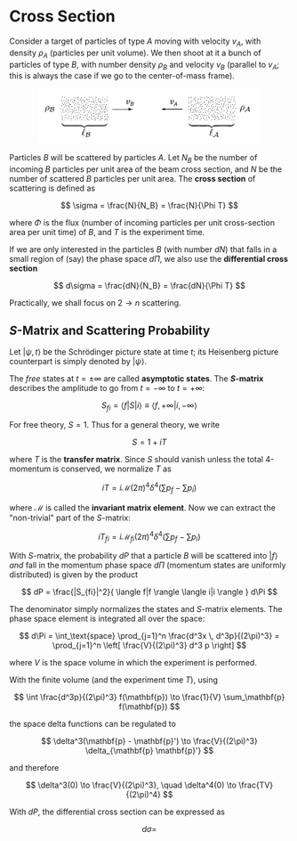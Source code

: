 # Cross Section

Consider a target of particles of type $A$ moving with velocity $v_A$, with density $\rho_A$ (particles per unit volume). We then shoot at it a bunch of particles of type $B$, with number density $\rho_B$ and velocity $v_B$ (parallel to $v_A$; this is always the case if we go to the center-of-mass frame).

<center>
<img src="Figures/scattering.png" width=400pt>
</center>

Particles $B$ will be scattered by particles $A$. Let $N_B$ be the number of incoming $B$ particles per unit area of the beam cross section, and $N$ be the number of scattered $B$ particles per unit area. The **cross section** of scattering is defined as

$$
\sigma = \frac{N}{N_B} = \frac{N}{\Phi T}
$$

where $\Phi$ is the flux (number of incoming particles per unit cross-section area per unit time) of $B$, and $T$ is the experiment time. 

If we are only interested in the particles $B$ (with number $dN$) that falls in a small region of (say) the phase space $d\Pi$, we also use the **differential cross section**

$$
d\sigma = \frac{dN}{N_B} = \frac{dN}{\Phi T}
$$

Practically, we shall focus on $2 \to n$ scattering.  

## *S*-Matrix and Scattering Probability

Let $|\psi,t\rangle$ be the Schrödinger picture state at time $t$; its Heisenberg picture counterpart is simply denoted by $|\psi\rangle$.

The *free* states at $t = \pm \infty$ are called **asymptotic states**. The **$S$-matrix** describes the amplitude to go from $t = -\infty$ to $t = +\infty$:

$$
S_{fi} 
= \langle f|S|i \rangle
\equiv \langle f, + \infty | i,-\infty \rangle
$$

For free theory, $S = 1$. Thus for a general theory, we write

$$
S = 1 + i T
$$

where $T$ is the **transfer matrix**. Since $S$ should vanish unless the total 4-momentum is conserved, we normalize $T$ as

$$
\textstyle
i T = i \mathcal{M}
(2\pi)^4 \delta^4(\sum p_f - \sum p_i)
$$

where $\mathcal{M}$ is called the **invariant matrix element**. Now we can extract the "non-trivial" part of the $S$-matrix:

$$
i T_{fi}
= i \mathcal{M}_{fi} (2\pi)^4 
\delta^4(\textstyle{\sum p_f - \sum p_i})
$$

With $S$-matrix, the probability $dP$ that a particle $B$ will be scattered into $|f\rangle$ *and* fall in the momentum phase space $d\Pi$ (momentum states are uniformly distributed) is given by the product

$$
dP = \frac{|S_{fi}|^2}{
    \langle f|f \rangle
    \langle i|i \rangle
} d\Pi
$$

The denominator simply normalizes the states and $S$-matrix elements. The phase space element is integrated all over the space:

$$
d\Pi = \int_\text{space} 
\prod_{j=1}^n \frac{d^3x \, d^3p}{(2\pi)^3}
= \prod_{j=1}^n \left[
    \frac{V}{(2\pi)^3} d^3 p
\right]
$$

where $V$ is the space volume in which the experiment is performed. 

With the finite volume (and the experiment time $T$), using

$$
\int \frac{d^3p}{(2\pi)^3} f(\mathbf{p})
\to \frac{1}{V} \sum_\mathbf{p} f(\mathbf{p})
$$

the space delta functions can be regulated to

$$
\delta^3(\mathbf{p} - \mathbf{p}') 
\to \frac{V}{(2\pi)^3} \delta_{\mathbf{p} \mathbf{p}'}
$$

and therefore

$$
\delta^3(0) \to \frac{V}{(2\pi)^3}, \quad
\delta^4(0) \to \frac{TV}{(2\pi)^4}
$$

With $dP$, the differential cross section can be expressed as

$$
d\sigma = 
$$